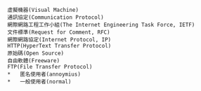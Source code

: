 	虛擬機器(Visual Machine)
	通訊協定(Communication Protocol)
	網際網路工程工作小組(The Internet Engineering Task Force, IETF)
	文件標準(Request for Comment, RFC)
	網際網路協定(Internet Protocol, IP)
	HTTP(HyperText Transfer Protocol)
	原始碼(Open Source)
	自由軟體(Freeware)
	FTP(File Transfer Protocol)
	*	匿名使用者(annoymius)
	*	一般使用者(normal)